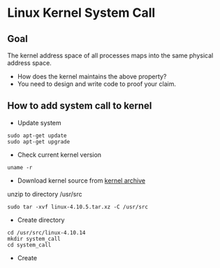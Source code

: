 # Linux Kernel System Call

## Goal
The kernel address space of all processes maps into the same physical address space.
* How does the kernel maintains the above property?
* You need to design and write code to proof your claim. 

## How to add system call to kernel
* Update system
```
sudo apt-get update
sudo apt-get upgrade
```

* Check current kernel version
```
uname -r
```

* Download kernel source from [kernel archive](https://www.kernel.org/)

unzip to directory /usr/src
```
sudo tar -xvf linux-4.10.5.tar.xz -C /usr/src
```

* Create directory

```
cd /usr/src/linux-4.10.14
mkdir system_call
cd system_call
```

* Create 

